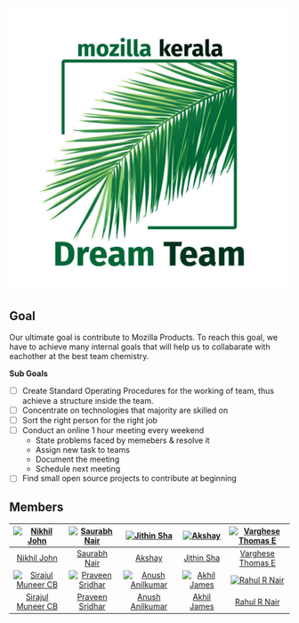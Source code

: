 <h1>
<a href="http://MozillaKeralaDreamTeam.github.io/about"><img alt="MKDT logo" src="https://raw.githubusercontent.com/MozillaKeralaDreamTeam/about/master/logo.jpg" title="Mozilla Kerala Dream Team"/></a>
</h1>

## Goal

Our ultimate goal is contribute to Mozilla Products. To reach this goal, we have to achieve many internal goals that will help us to collabarate with eachother at the best team chemistry. 

**Sub Goals**
- [ ] Create Standard Operating Procedures for the working of team, thus achieve a structure inside the team.
- [ ] Concentrate on technologies that majority are skilled on
- [ ] Sort the right person for the right job
- [ ] Conduct an online 1 hour meeting every weekend
  - State problems faced by memebers & resolve it
  - Assign new task to teams
  - Document the meeting
  - Schedule next meeting
- [ ] Find small open source projects to contribute at beginning

## Members

[![Nikhil John](http://dummyimage.com/144x144/6e6e6e/6e6e6e.png)](https://nikz.in) |  [![Saurabh Nair](http://dummyimage.com/144x144/6e6e6e/6e6e6e.png)](http://rebugged.com) | [![Jithin Sha](http://dummyimage.com/144x144/6e6e6e/6e6e6e.png)](http://jithinsha.com/) | [![Akshay](http://dummyimage.com/144x144/6e6e6e/6e6e6e.png)](http://telegram.me/akshay) | [![Varghese Thomas E](http://dummyimage.com/144x144/6e6e6e/6e6e6e.png)](https://www.github.com/varghesethomase)
:---:|:---:|:---:|:---:|:---:
[Nikhil John](https://github.com/nikhiljohn10) | [Saurabh Nair](https://github.com/jsx) | [Akshay](https://github.com/asd) | [Jithin Sha](https://github.com/waterloo) | [Varghese Thomas E](https://github.com/varghesethomase)
[![Sirajul Muneer CB](http://dummyimage.com/144x144/6e6e6e/6e6e6e.png)](https://sirajul.com) |  [![Praveen Sridhar](http://dummyimage.com/144x144/6e6e6e/6e6e6e.png)](http://psbot.com) | [![Anush Anilkumar](http://dummyimage.com/144x144/6e6e6e/6e6e6e.png)](http://bmx.com/) | [![Akhil James](http://dummyimage.com/144x144/6e6e6e/6e6e6e.png)](http://telegram.me/akhiljames) | [![Rahul R Nair](http://dummyimage.com/144x144/6e6e6e/6e6e6e.png)](https://www.github.com/rahulrnair)
[Sirajul Muneer CB](https://github.com/siraj147) | [Praveen Sridhar](https://github.com/psbot) | [Anush Anilkumar](https://github.com/anushbmx) | [Akhil James](https://github.com/akhiljames) | [Rahul R Nair](https://github.com/rahulrnair)